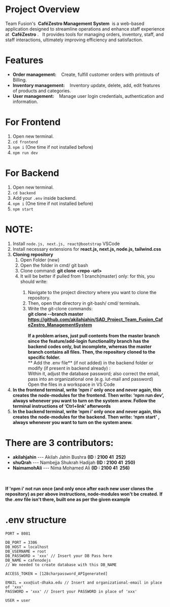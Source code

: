 # Project Overview
Team Fusion's &nbsp;**CaféZestro Management System**&nbsp; is a web-based application designed to streamline operations and enhance staff experience at &nbsp;**CaféZestro**&nbsp;.&nbsp;&nbsp;&nbsp;It provides tools for managing orders, inventory, staff, and staff interactions, ultimately improving efficiency and satisfaction.

# Features
- **Order management:** &nbsp;&nbsp;&nbsp;Create, fulfill customer orders with printouts of Billing.
- **Inventory management:** &nbsp;&nbsp;&nbsp;Inventory update, delete, add, edit features of products and categories.
- **User management:** &nbsp;&nbsp;&nbsp;Manage user login credentials, authentication and information.

# For Frontend
1. Open new terminal.
2. ```cd frontend```
3. ```npm i``` (One time if not installed before)
4. ```npm run dev```

# For Backend
1. Open new terminal.
2. ```cd backend```
3. Add your `.env` inside backend.
4. ```npm i``` (One time if not installed before)
5. ```npm start```

# NOTE:
1. Install ```node.js, next.js, react@bootstrap``` VSCode
2. Install necessary extensions for **react.js, next.js, node.js, tailwind.css**
3. **Cloning repository**
    1. Open Folder (new)
    2. Open the folder in cmd/ git bash
    3. Clone command:  **git clone <repo -url>**    <br>
    4. It will be better if pulled from 1 branch(master) only: for this, you should write: <br><br>
        1. Navigate to the project directory where you want to clone the repository. <br>
        2. Then, open that directory in git-bash/ cmd/ terminals. <br>
        3. Write the git-clone commands: <br>
            **git clone --branch master https://github.com/akilahjahin/SAD_Project_Team_Fusion_CafeZestro_ManagementSystem**
<br> <br>
**If a problem arises, just pull contents from the master branch since the feature/add-login functionality branch has the backend codes only, but incomplete, whereas the master branch contains all files.
Then, the repository cloned to the specific folder.** <br>
** Add the .env file** (if not added) in the backend folder or modify (if present in backend already) : <br> Within it, adjust the database password; also correct the email, pass into an organizational one (e.g. iut-mail and password) <br>
Open the files in a workspace in VS Code <br>
5. **In the frontend terminal, write ‘npm i’ only once and never again, this creates the node-modules for the frontend. Then write: ‘npm run dev’, always whenever you want to turn on the system anew. 
Follow the terminal instructions of ‘Ctrl+link’ afterwords**
6. **In the backend terminal, write ‘npm i’ only once and never again, this creates the node-modules for the backend. Then write: ‘npm start’ , always whenever you want to turn on the system anew.**

# **There are 3 contributors:**
- **akilahjahin** --- Akilah Jahin Bushra **(ID : 2100 41 &nbsp;252)**
- **shuQrah** --- Nambejja Shukrah Hadijah **(ID : 2100 41 &nbsp;250)**
- **NaimamohAli** --- Nima Mohamed Ali **(ID : 2100 41 &nbsp;256)**

<br> <br>
**If 'npm i' not run once (and only once after each new user clones the repository) as per above instructions, node-modules won't be created.**
**If the .env file isn't there, built one as per the given example**
# .env structure
```
PORT = 8081

DB_PORT = 3306
DB_HOST = localhost
DB_USERNAME = root
DB_PASSWORD = 'xxx' // Insert your DB Pass here
DB_NAME = cafenodejs
// We needed to create database with this DB_NAME

ACCESS_TOKEN = [128charpassword_APIgenerated]

EMAIL = xxx@iut-dhaka.edu // Insert and organizational-email in place of 'xxx'
PASSWORD = 'xxx' // Insert your PASSWORD in place of 'xxx'

USER = user
```

